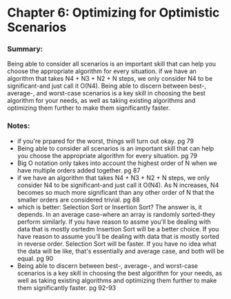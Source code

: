 # Chapter 6: Optimizing for Optimistic Scenarios

### Summary:
Being able to consider all scenarios is an important skill that can help you choose the appropriate algorithm for every situation. 
if we have an algorithm that takes N4 + N3 + N2 + N steps, we only consider N4 to be significant-and just call
it O(N4).
Being able to discern between best-, average-, and worst-case scenarios is a key skill in choosing the best 
algorithm for your needs, as well as taking existing algorithms and optimizing them further to make them significantly faster.

### Notes:
- if you're prpared for the worst, things will turn out okay. pg 79
- Being able to consider all scenarios is an important skill that can help you choose the appropriate algorithm for every situation. pg 79
- Big O notation only takes into account the highest order of N when we have multiple orders added together. pg 87
- if we have an algorithm that takes N4 + N3 + N2 + N steps, we only consider N4 to be significant-and just call
it O(N4). As N increases, N4 becomes so much more significant than any other order of N that the smaller orders are considered trivial. pg 88
- which is better: Selection Sort or Insertion Sort? The answer is, it depends. In an average case-where an array is randomly sorted-they perform
similarly. If you have reason to assme you'll be dealing with data that is mostly osrtedm Insertion Sort will be a better choice.
If you have reason to assume you'll be dealing with data that is mostly sorted in reverse order. Selection Sort will be faster.
If you have no idea what the data will be like, that's essentially and average case, and both will be equal. pg 90
- Being able to discern between best-, average-, and worst-case scenarios is a key skill in choosing the best 
algorithm for your needs, as well as taking existing algorithms and optimizing them further to make them significantly faster. pg 92-93
